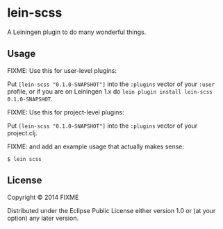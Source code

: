 # lein-scss

A Leiningen plugin to do many wonderful things.

## Usage

FIXME: Use this for user-level plugins:

Put `[lein-scss "0.1.0-SNAPSHOT"]` into the `:plugins` vector of your
`:user` profile, or if you are on Leiningen 1.x do `lein plugin install
lein-scss 0.1.0-SNAPSHOT`.

FIXME: Use this for project-level plugins:

Put `[lein-scss "0.1.0-SNAPSHOT"]` into the `:plugins` vector of your project.clj.

FIXME: and add an example usage that actually makes sense:

    $ lein scss

## License

Copyright © 2014 FIXME

Distributed under the Eclipse Public License either version 1.0 or (at
your option) any later version.
